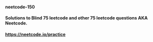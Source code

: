 #### neetcode-150
#### Solutions to Blind 75 leetcode and other 75 leetcode questions AKA Neetcode.
#### https://neetcode.io/practice